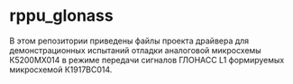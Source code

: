 # rppu_glonass
В этом репозитории приведены файлы проекта драйвера для демонстрационных
испытаний отладки аналоговой микросхемы К5200MХ014 в режиме передачи сигналов
ГЛОНАСС L1 формируемых микросхемой К1917ВС014.
